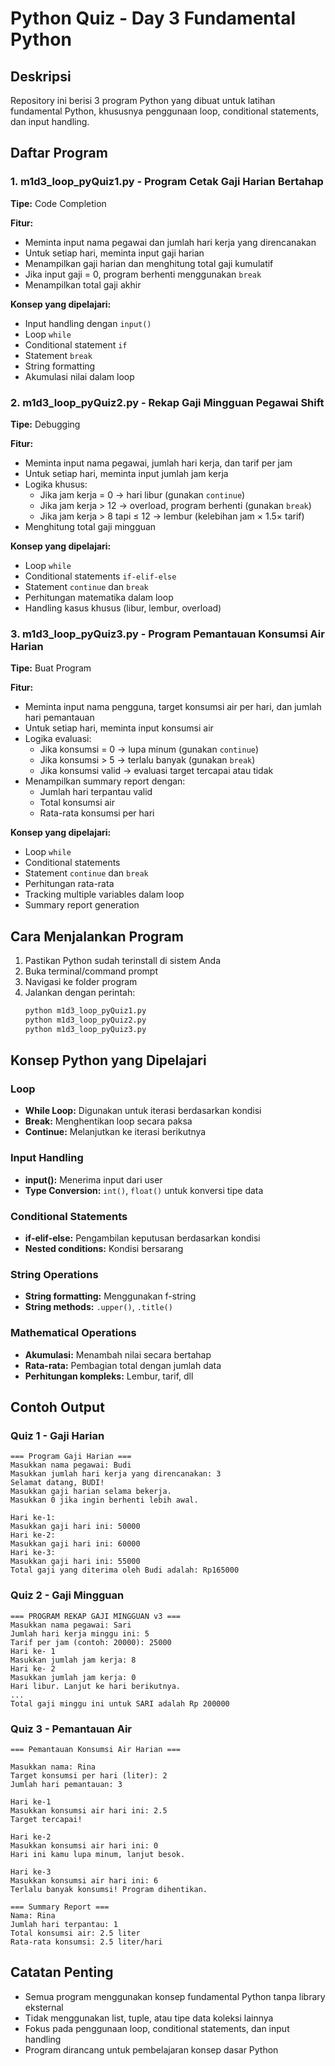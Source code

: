 # Python Quiz - Day 3 Fundamental Python

## Deskripsi
Repository ini berisi 3 program Python yang dibuat untuk latihan fundamental Python, khususnya penggunaan loop, conditional statements, dan input handling.

## Daftar Program

### 1. m1d3_loop_pyQuiz1.py - Program Cetak Gaji Harian Bertahap
**Tipe:** Code Completion

**Fitur:**
- Meminta input nama pegawai dan jumlah hari kerja yang direncanakan
- Untuk setiap hari, meminta input gaji harian
- Menampilkan gaji harian dan menghitung total gaji kumulatif
- Jika input gaji = 0, program berhenti menggunakan `break`
- Menampilkan total gaji akhir

**Konsep yang dipelajari:**
- Input handling dengan `input()`
- Loop `while`
- Conditional statement `if`
- Statement `break`
- String formatting
- Akumulasi nilai dalam loop

### 2. m1d3_loop_pyQuiz2.py - Rekap Gaji Mingguan Pegawai Shift
**Tipe:** Debugging

**Fitur:**
- Meminta input nama pegawai, jumlah hari kerja, dan tarif per jam
- Untuk setiap hari, meminta input jumlah jam kerja
- Logika khusus:
  - Jika jam kerja = 0 → hari libur (gunakan `continue`)
  - Jika jam kerja > 12 → overload, program berhenti (gunakan `break`)
  - Jika jam kerja > 8 tapi ≤ 12 → lembur (kelebihan jam × 1.5× tarif)
- Menghitung total gaji mingguan

**Konsep yang dipelajari:**
- Loop `while`
- Conditional statements `if-elif-else`
- Statement `continue` dan `break`
- Perhitungan matematika dalam loop
- Handling kasus khusus (libur, lembur, overload)

### 3. m1d3_loop_pyQuiz3.py - Program Pemantauan Konsumsi Air Harian
**Tipe:** Buat Program

**Fitur:**
- Meminta input nama pengguna, target konsumsi air per hari, dan jumlah hari pemantauan
- Untuk setiap hari, meminta input konsumsi air
- Logika evaluasi:
  - Jika konsumsi = 0 → lupa minum (gunakan `continue`)
  - Jika konsumsi > 5 → terlalu banyak (gunakan `break`)
  - Jika konsumsi valid → evaluasi target tercapai atau tidak
- Menampilkan summary report dengan:
  - Jumlah hari terpantau valid
  - Total konsumsi air
  - Rata-rata konsumsi per hari

**Konsep yang dipelajari:**
- Loop `while`
- Conditional statements
- Statement `continue` dan `break`
- Perhitungan rata-rata
- Tracking multiple variables dalam loop
- Summary report generation

## Cara Menjalankan Program

1. Pastikan Python sudah terinstall di sistem Anda
2. Buka terminal/command prompt
3. Navigasi ke folder program
4. Jalankan dengan perintah:
   ```bash
   python m1d3_loop_pyQuiz1.py
   python m1d3_loop_pyQuiz2.py
   python m1d3_loop_pyQuiz3.py
   ```

## Konsep Python yang Dipelajari

### Loop
- **While Loop:** Digunakan untuk iterasi berdasarkan kondisi
- **Break:** Menghentikan loop secara paksa
- **Continue:** Melanjutkan ke iterasi berikutnya

### Input Handling
- **input():** Menerima input dari user
- **Type Conversion:** `int()`, `float()` untuk konversi tipe data

### Conditional Statements
- **if-elif-else:** Pengambilan keputusan berdasarkan kondisi
- **Nested conditions:** Kondisi bersarang

### String Operations
- **String formatting:** Menggunakan f-string
- **String methods:** `.upper()`, `.title()`

### Mathematical Operations
- **Akumulasi:** Menambah nilai secara bertahap
- **Rata-rata:** Pembagian total dengan jumlah data
- **Perhitungan kompleks:** Lembur, tarif, dll

## Contoh Output

### Quiz 1 - Gaji Harian
```
=== Program Gaji Harian ===
Masukkan nama pegawai: Budi
Masukkan jumlah hari kerja yang direncanakan: 3
Selamat datang, BUDI!
Masukkan gaji harian selama bekerja.
Masukkan 0 jika ingin berhenti lebih awal.

Hari ke-1:
Masukkan gaji hari ini: 50000
Hari ke-2:
Masukkan gaji hari ini: 60000
Hari ke-3:
Masukkan gaji hari ini: 55000
Total gaji yang diterima oleh Budi adalah: Rp165000
```

### Quiz 2 - Gaji Mingguan
```
=== PROGRAM REKAP GAJI MINGGUAN v3 ===
Masukkan nama pegawai: Sari
Jumlah hari kerja minggu ini: 5
Tarif per jam (contoh: 20000): 25000
Hari ke- 1
Masukkan jumlah jam kerja: 8
Hari ke- 2
Masukkan jumlah jam kerja: 0
Hari libur. Lanjut ke hari berikutnya.
...
Total gaji minggu ini untuk SARI adalah Rp 200000
```

### Quiz 3 - Pemantauan Air
```
=== Pemantauan Konsumsi Air Harian ===

Masukkan nama: Rina
Target konsumsi per hari (liter): 2
Jumlah hari pemantauan: 3

Hari ke-1
Masukkan konsumsi air hari ini: 2.5
Target tercapai!

Hari ke-2
Masukkan konsumsi air hari ini: 0
Hari ini kamu lupa minum, lanjut besok.

Hari ke-3
Masukkan konsumsi air hari ini: 6
Terlalu banyak konsumsi! Program dihentikan.

=== Summary Report ===
Nama: Rina
Jumlah hari terpantau: 1
Total konsumsi air: 2.5 liter
Rata-rata konsumsi: 2.5 liter/hari
```

## Catatan Penting
- Semua program menggunakan konsep fundamental Python tanpa library eksternal
- Tidak menggunakan list, tuple, atau tipe data koleksi lainnya
- Fokus pada penggunaan loop, conditional statements, dan input handling
- Program dirancang untuk pembelajaran konsep dasar Python 